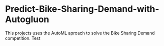 # Predict-Bike-Sharing-Demand-with-Autogluon
This projects uses the AutoML aproach to solve the Bike Sharing Demand competition.
Test